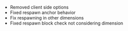 - Removed client side options
- Fixed respawn anchor behavior
- Fix respawning in other dimensions
- Fixed respawn block check not considering dimension